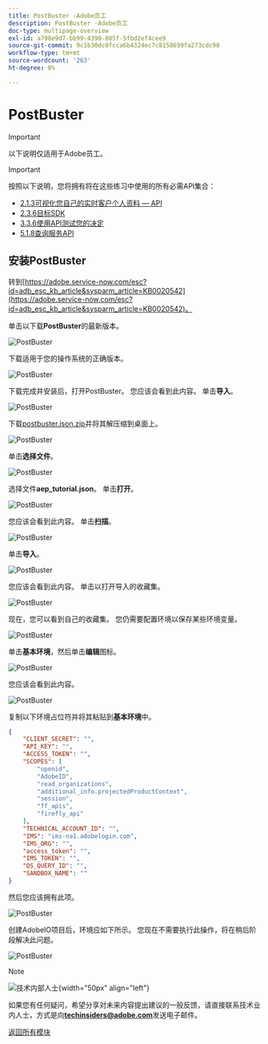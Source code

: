```yaml
---
title: PostBuster -Adobe员工
description: PostBuster -Adobe员工
doc-type: multipage-overview
exl-id: a798e9d7-bb99-4390-885f-5fbd2ef4cee9
source-git-commit: 9c1b30dc0fcca6b4324ec7c8158699fa273cdc90
workflow-type: tm+mt
source-wordcount: '263'
ht-degree: 0%

---
```


# PostBuster

>[!IMPORTANT]
>
>以下说明仅适用于Adobe员工。

>[!IMPORTANT]
>
>按照以下说明，您将拥有将在这些练习中使用的所有必需API集合：
>
>- [2.1.3可视化您自己的实时客户个人资料 — API](./modules/rtcdp-b2c/module2.1/ex3.md)
>- [2.3.6目标SDK](./modules/rtcdp-b2c/module2.3/ex6.md)
>- [3.3.6使用API测试您的决定](./modules/ajo-b2c/module3.3/ex6.md)
>- [5.1.8查询服务API](./modules/datadistiller/module5.1/ex8.md)

## 安装PostBuster

转到[https://adobe.service-now.com/esc?id=adb_esc_kb_article&sysparm_article=KB0020542](https://adobe.service-now.com/esc?id=adb_esc_kb_article&sysparm_article=KB0020542)。

单击以下载&#x200B;**PostBuster**&#x200B;的最新版本。

![PostBuster](./assets/images/pb1.png)

下载适用于您的操作系统的正确版本。

![PostBuster](./assets/images/pb2.png)

下载完成并安装后，打开PostBuster。 您应该会看到此内容。 单击&#x200B;**导入**。

![PostBuster](./assets/images/pb3.png)

下载[postbuster.json.zip](./assets/postman/postbuster.json.zip)并将其解压缩到桌面上。

![PostBuster](./assets/images/pbpb.png)

单击&#x200B;**选择文件**。

![PostBuster](./assets/images/pb4.png)

选择文件&#x200B;**aep_tutorial.json**。 单击&#x200B;**打开**。

![PostBuster](./assets/images/pb5.png)

您应该会看到此内容。 单击&#x200B;**扫描**。

![PostBuster](./assets/images/pb6.png)

单击&#x200B;**导入**。

![PostBuster](./assets/images/pb7.png)

您应该会看到此内容。 单击以打开导入的收藏集。

![PostBuster](./assets/images/pb8.png)

现在，您可以看到自己的收藏集。 您仍需要配置环境以保存某些环境变量。

![PostBuster](./assets/images/pb9.png)

单击&#x200B;**基本环境**，然后单击&#x200B;**编辑**&#x200B;图标。

![PostBuster](./assets/images/pb10.png)

您应该会看到此内容。

![PostBuster](./assets/images/pb11.png)

复制以下环境占位符并将其粘贴到&#x200B;**基本环境**&#x200B;中。

```json
{
	"CLIENT_SECRET": "",
	"API_KEY": "",
	"ACCESS_TOKEN": "",
	"SCOPES": [
		"openid",
		"AdobeID",
		"read_organizations",
		"additional_info.projectedProductContext",
		"session",
		"ff_apis",
		"firefly_api"
	],
	"TECHNICAL_ACCOUNT_ID": "",
	"IMS": "ims-na1.adobelogin.com",
	"IMS_ORG": "",
	"access_token": "",
	"IMS_TOKEN": "",
	"QS_QUERY_ID": "",
	"SANDBOX_NAME": ""
}
```

然后您应该拥有此项。

![PostBuster](./assets/images/pb12.png)

创建AdobeIO项目后，环境应如下所示。 您现在不需要执行此操作，将在稍后阶段解决此问题。

![PostBuster](./assets/images/pb13.png)

>[!NOTE]
>
>![技术内部人士](./assets/images/techinsiders.png){width="50px" align="left"}
>
>如果您有任何疑问，希望分享对未来内容提出建议的一般反馈，请直接联系技术业内人士，方式是向&#x200B;**techinsiders@adobe.com**&#x200B;发送电子邮件。

[返回所有模块](./overview.md)
